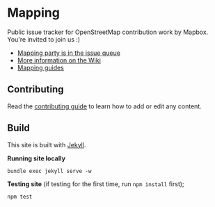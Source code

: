 # Mapping

Public issue tracker for OpenStreetMap contribution work by Mapbox. You're invited to join us :)

- [Mapping party is in the issue queue](https://github.com/mapbox/mapping/issues)
- [More information on the Wiki](https://github.com/mapbox/mapping/wiki)
- [Mapping guides](https://www.mapbox.com/mapping/)

## Contributing

Read the [contributing guide](https://github.com/mapbox/maping/blob/mb-pages/CONTRIBUTING.md) to learn how to add or edit any content.

## Build 

This site is built with [Jekyll](https://help.github.com/articles/setting-up-your-github-pages-site-locally-with-jekyll/).

**Running site locally**

    bundle exec jekyll serve -w

**Testing site** (if testing for the first time, run `npm install` first);

    npm test
